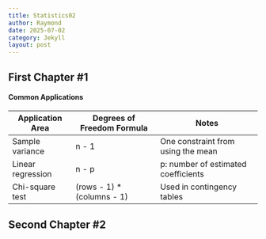 ```yaml
---
title: Statistics02
author: Raymond
date: 2025-07-02
category: Jekyll
layout: post
---
```


## First Chapter #1
#### Common Applications
| Application Area     | Degrees of Freedom Formula           | Notes                                  |
|----------------------|--------------------------------------|----------------------------------------|
| Sample variance       | n - 1                                | One constraint from using the mean     |
| Linear regression     | n - p                                | p: number of estimated coefficients    |
| Chi-square test       | (rows - 1) * (columns - 1)           | Used in contingency tables             |
## Second Chapter #2
